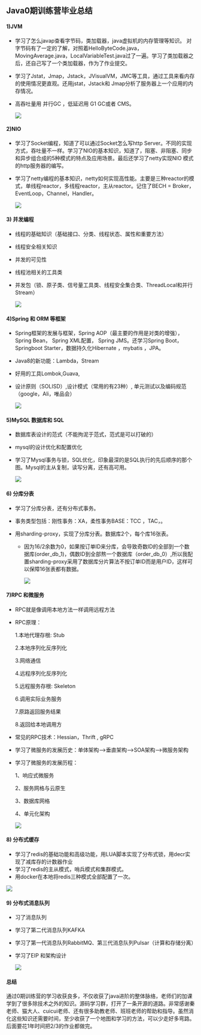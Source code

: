 ## Java0期训练营毕业总结

#### 1)JVM

- 学习了怎么javap查看字节码，类加载器，java虚拟机的内存管理等知识。
  对字节码有了一定的了解，对照着HelloByteCode.java，MovingAverage.java，LocalVariableTest.java过了一遍。学习了类加载器之后，还自己写了一个类加载器，作为了作业提交。
- 学习了Jstat，Jmap，Jstack，JVisualVM，JMC等工具，通过工具来看内存的使用情况更直观。还用jstat，Jstack和 Jmap分析了服务器上一个应用的内存情况。

- 高吞吐量用 并行GC ，低延迟用 G1 GC或者 CMS。 

  ![](https://xcmdpic.oss-cn-beijing.aliyuncs.com/zotero/2021-02-06-120027.png)

#### 2)NIO

- 学习了Socket编程，知道了可以通过Socket怎么写http Server。不同的实现方式，吞吐量不一样。学习了NIO的基本知识，知道了，阻塞、非阻塞、同步和异步组合成的5种模式的特点及应用场景。最后还学习了netty实现NIO 模式的http服务器的编写。

- 学习了netty编程的基本知识，netty如何实现高性能。主要是三种reactor的模式，单线程reactor，多线程reactor，主从reactor。记住了BECH = Broker，EventLoop，Channel，Handler。

  ![](https://xcmdpic.oss-cn-beijing.aliyuncs.com/zotero/2021-02-06-121522.png)

  

#### 3) 并发编程

- 线程的基础知识（基础接口、分类、线程状态、属性和重要方法）

- 线程安全相关知识

- 并发的可见性

- 线程池相关的工具类

- 并发包（锁、原子类、信号量工具类、线程安全集合类、ThreadLocal和并行Stream）

  ![](https://xcmdpic.oss-cn-beijing.aliyuncs.com/zotero/2021-02-06-100003.png)

#### 4)Spring 和 ORM 等框架

- Spring框架的发展与框架，Spring AOP（最主要的作用是对类的增强），Spring Bean， Spring XML配置， Spring JMS。还学习Spring Boot， Springboot Starter，数据持久化Hibernate ，mybatis ，JPA。

- Java8的新功能：Lambda，Stream

- 好用的工具Lombok,Guava,

- 设计原则（SOLISD）,设计模式（常用的有23种）, 单元测试以及编码规范（google，Ali，唯品会）

  ![](https://xcmdpic.oss-cn-beijing.aliyuncs.com/zotero/2021-02-06-123423.png)


#### 5)MySQL 数据库和 SQL

- 数据库表设计的范式（不能拘泥于范式，范式是可以打破的）

- mysql的设计优化和配置优化

- 学习了Mysql事务与锁，SQL优化，印象最深的是SQL执行的先后顺序的那个图。Mysql的主从复制，读写分离，还有高可用。

  ![](https://xcmdpic.oss-cn-beijing.aliyuncs.com/zotero/2021-02-06-124553.png)

#### 6) 分库分表

- 学习了分库分表，还有分布式事务。

- 事务类型包括：刚性事务：XA，柔性事务BASE：TCC ，TAC，。

- 用sharding-proxy，实现了分库分表。数据库2个，每个库16张表。

  - 因为16/2余数为0，如果按订单ID来分库，会导致奇数ID的全部到一个数据库(order_db_1)，偶数ID到全部熬一个数据库（order_db_0）,所以我配置sharding-proxy采用了数据库分片算法不按订单ID而是用户ID，这样可以保障16张表都有数据。

    ![](https://xcmdpic.oss-cn-beijing.aliyuncs.com/zotero/2021-02-06-130927.png)

    

#### 7)RPC 和微服务

- RPC就是像调用本地方法一样调用远程方法

- RPC原理：

  1.本地代理存根: Stub

  2.本地序列化反序列化 

  3.网络通信

  4.远程序列化反序列化 

  5.远程服务存根: Skeleton 

  6.调用实际业务服务

  7.原路返回服务结果 

  8.返回给本地调用方

- 常见的RPC技术：Hessian，Thrift , gRPC

- 学习了微服务的发展历史：单体架构-->垂直架构-->SOA架构-->微服务架构

- 学习了微服务的发展历程：

  1、响应式微服务

  2、服务网格与云原生

  3、数据库网格

  4、单元化架构

  ![](https://xcmdpic.oss-cn-beijing.aliyuncs.com/zotero/2021-02-06-132712.png)

#### 8) 分布式缓存

- 学习了redis的基础功能和高级功能，用LUA脚本实现了分布式锁，用decr实现了减库存的计数器作业
- 学习了redis的主从模式，哨兵模式和集群模式。
- 用docker在本地将redis三种模式全部配置了一次。

![](https://xcmdpic.oss-cn-beijing.aliyuncs.com/zotero/2021-02-06-134443.png)



#### 9) 分布式消息队列

- 习了消息队列

- 学习了第二代消息队列KAFKA

- 学习了第一代消息队列RabbitMQ、第三代消息队列Pulsar（计算和存储分离）

- 学习了EIP 和架构设计

  ![](https://xcmdpic.oss-cn-beijing.aliyuncs.com/zotero/2021-02-06-134831.png)

#### 总结

通过0期训练营的学习收获良多，不仅收获了java进阶的整体脉络，老师们的加课学到了很多除技术之外的知识。源码学习群，打开了一条开源的道路。非常感谢秦老师、猫大人、cuicui老师、还有很多助教老师、班班老师的帮助和指导。虽然消化这些知识还需要时间，至少收获了一个地图和学习的方法，可以少走好多弯路。后面要花1年时间把2/3的作业都做完。